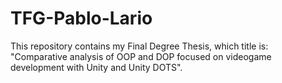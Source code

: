 # TFG-Pablo-Lario
This repository contains my Final Degree Thesis, which title is: "Comparative analysis of OOP and DOP focused on videogame development with Unity and Unity DOTS".
